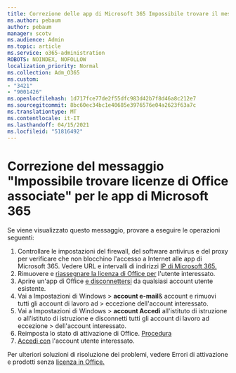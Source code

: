 ```yaml
---
title: Correzione delle app di Microsoft 365 Impossibile trovare il messaggio associato alle licenze di Office
ms.author: pebaum
author: pebaum
manager: scotv
ms.audience: Admin
ms.topic: article
ms.service: o365-administration
ROBOTS: NOINDEX, NOFOLLOW
localization_priority: Normal
ms.collection: Adm_O365
ms.custom:
- "3421"
- "9001426"
ms.openlocfilehash: 1d717fce77de2f55dfc983d42b7f8d46a8c212e7
ms.sourcegitcommit: 8bc60ec34bc1e40685e3976576e04a2623f63a7c
ms.translationtype: MT
ms.contentlocale: it-IT
ms.lasthandoff: 04/15/2021
ms.locfileid: "51816492"
---
```

# <a name="fixing-the-microsoft-365-apps-couldnt-find-office-licenses-associated-message"></a>Correzione del messaggio "Impossibile trovare licenze di Office associate" per le app di Microsoft 365

Se viene visualizzato questo messaggio, provare a eseguire le operazioni seguenti:

1. Controllare le impostazioni del firewall, del software antivirus e del proxy per verificare che non blocchino l'accesso a Internet alle app di Microsoft 365. Vedere URL e intervalli di indirizzi [IP di Microsoft 365.](https://docs.microsoft.com/office365/enterprise/urls-and-ip-address-ranges)
2. Rimuovere e [riassegnare la licenza di Office per](https://docs.microsoft.com/microsoft-365/admin/manage/assign-licenses-to-users) l'utente interessato. 
3. Aprire un'app di Office [e disconnettersi](https://support.office.com/article/5a20dc11-47e9-4b6f-945d-478cb6d92071) da qualsiasi account utente esistente.
4. Vai a Impostazioni di Windows > **account e-mail**& account e rimuovi tutti gli account di lavoro ad  >  eccezione dell'account interessato.
5. Vai a Impostazioni di Windows > **account Accedi** all'istituto di istruzione o all'istituto di istruzione e disconnetti tutti gli account di lavoro ad eccezione  >  dell'account interessato.
6. Reimposta lo stato di attivazione di Office. [Procedura](https://docs.microsoft.com/office365/troubleshoot/activation/reset-office-365-proplus-activation-state)
7. [Accedi con](https://support.office.com/article/628ea040-f265-49de-b986-be09c3ebf8a9) l'account utente interessato.

Per ulteriori soluzioni di risoluzione dei problemi, vedere Errori di attivazione e prodotti senza [licenza in Office.](https://support.office.com/Article/0d23d3c0-c19c-4b2f-9845-5344fedc4380)